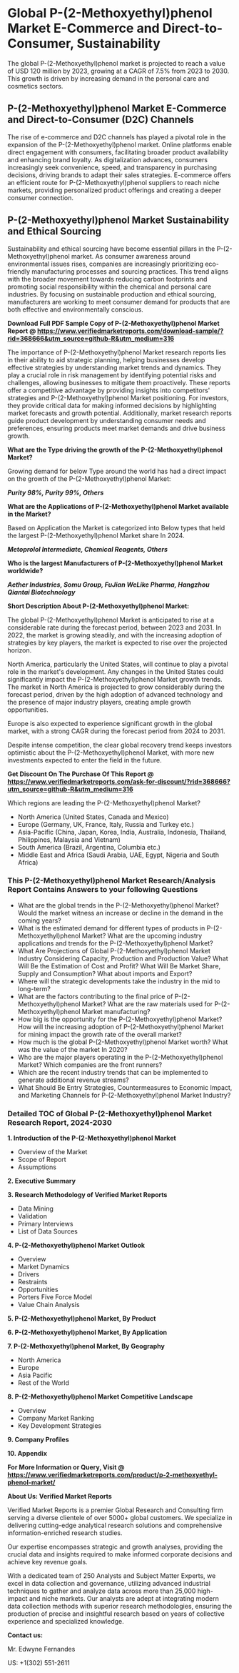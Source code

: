 <h1>Global P-(2-Methoxyethyl)phenol Market E-Commerce and Direct-to-Consumer, Sustainability</h1><p class=""><p>The global P-(2-Methoxyethyl)phenol market is projected to reach a value of USD 120 million by 2023, growing at a CAGR of 7.5% from 2023 to 2030. This growth is driven by increasing demand in the personal care and cosmetics sectors.</p><h2>P-(2-Methoxyethyl)phenol Market E-Commerce and Direct-to-Consumer (D2C) Channels</h2><p>The rise of e-commerce and D2C channels has played a pivotal role in the expansion of the P-(2-Methoxyethyl)phenol market. Online platforms enable direct engagement with consumers, facilitating broader product availability and enhancing brand loyalty. As digitalization advances, consumers increasingly seek convenience, speed, and transparency in purchasing decisions, driving brands to adapt their sales strategies. E-commerce offers an efficient route for P-(2-Methoxyethyl)phenol suppliers to reach niche markets, providing personalized product offerings and creating a deeper consumer connection.</p><h2>P-(2-Methoxyethyl)phenol Market Sustainability and Ethical Sourcing</h2><p>Sustainability and ethical sourcing have become essential pillars in the P-(2-Methoxyethyl)phenol market. As consumer awareness around environmental issues rises, companies are increasingly prioritizing eco-friendly manufacturing processes and sourcing practices. This trend aligns with the broader movement towards reducing carbon footprints and promoting social responsibility within the chemical and personal care industries. By focusing on sustainable production and ethical sourcing, manufacturers are working to meet consumer demand for products that are both effective and environmentally conscious.</p></p><p class=""><strong>Download Full PDF Sample Copy of P-(2-Methoxyethyl)phenol Market Report @ <a href="https://www.verifiedmarketreports.com/download-sample/?rid=368666&utm_source=github-R&utm_medium=316" target="_blank">https://www.verifiedmarketreports.com/download-sample/?rid=368666&utm_source=github-R&utm_medium=316</a></strong></p><p>The importance of&nbsp;P-(2-Methoxyethyl)phenol Market research reports lies in their ability to aid strategic planning, helping businesses develop effective strategies by understanding market trends and dynamics. They play a crucial role in risk management by identifying potential risks and challenges, allowing businesses to mitigate them proactively. These reports offer a competitive advantage by providing insights into competitors' strategies and P-(2-Methoxyethyl)phenol Market positioning. For investors, they provide critical data for making informed decisions by highlighting market forecasts and growth potential. Additionally, market research reports guide product development by understanding consumer needs and preferences, ensuring products meet market demands and drive business growth.</p><p><strong>What are the&nbsp;Type driving the growth of the P-(2-Methoxyethyl)phenol Market?</strong></p><p id="" class="">Growing demand for below Type around the world has had a direct impact on the growth of the P-(2-Methoxyethyl)phenol Market:</p><p class=""><em><strong>Purity 98%, Purity 99%, Others</strong></em></p><p class=""><strong>What are the&nbsp;Applications&nbsp;of P-(2-Methoxyethyl)phenol Market available in the Market?</strong></p><p id="" class="">Based on Application the Market is categorized into Below types that held the largest P-(2-Methoxyethyl)phenol Market share In 2024.</p><p class=""><em><strong>Metoprolol Intermediate, Chemical Reagents, Others</strong></em></p><p class=""><strong>Who is the largest Manufacturers of P-(2-Methoxyethyl)phenol Market worldwide?</strong></p><p><em><strong>Aether Industries, Somu Group, FuJian WeLike Pharma, Hangzhou Qiantai Biotechnology</strong></em></p><p id="" class=""><strong>Short Description About P-(2-Methoxyethyl)phenol Market:</strong></p><p>The global P-(2-Methoxyethyl)phenol Market is anticipated to rise at a considerable rate during the forecast period, between 2023 and 2031. In 2022, the market is growing steadily, and with the increasing adoption of strategies by key players, the market is expected to rise over the projected horizon.</p><p>North America, particularly the United States, will continue to play a pivotal role in the market's development. Any changes in the United States could significantly impact the P-(2-Methoxyethyl)phenol Market growth trends. The market in North America is projected to grow considerably during the forecast period, driven by the high adoption of advanced technology and the presence of major industry players, creating ample growth opportunities.</p><p>Europe is also expected to experience significant growth in the global market, with a strong CAGR during the forecast period from 2024 to 2031.</p><p>Despite intense competition, the clear global recovery trend keeps investors optimistic about the P-(2-Methoxyethyl)phenol Market, with more new investments expected to enter the field in the future.</p><p id="" class=""><strong>Get Discount On The Purchase Of This Report @ <a href="https://www.verifiedmarketreports.com/ask-for-discount/?rid=368666?utm_source=github-R&utm_medium=316" target="_blank">https://www.verifiedmarketreports.com/ask-for-discount/?rid=368666?utm_source=github-R&utm_medium=316</a></strong></p><p class="">Which regions are leading the P-(2-Methoxyethyl)phenol Market?</p><ul><li>North America (United States, Canada and Mexico)</li><li>Europe (Germany, UK, France, Italy, Russia and Turkey etc.)</li><li>Asia-Pacific (China, Japan, Korea, India, Australia, Indonesia, Thailand, Philippines, Malaysia and Vietnam)</li><li>South America (Brazil, Argentina, Columbia etc.)</li><li>Middle East and Africa (Saudi Arabia, UAE, Egypt, Nigeria and South Africa)</li></ul><h3 id="" class="">This P-(2-Methoxyethyl)phenol Market Research/Analysis Report Contains Answers to your following Questions</h3><ul><li>What are the global trends in the P-(2-Methoxyethyl)phenol Market? Would the market witness an increase or decline in the demand in the coming years?</li><li>What is the estimated demand for different types of products in P-(2-Methoxyethyl)phenol Market? What are the upcoming industry applications and trends for the P-(2-Methoxyethyl)phenol Market?</li><li>What Are Projections of Global P-(2-Methoxyethyl)phenol Market Industry Considering Capacity, Production and Production Value? What Will Be the Estimation of Cost and Profit? What Will Be Market Share, Supply and Consumption? What about imports and Export?</li><li>Where will the strategic developments take the industry in the mid to long-term?</li><li>What are the factors contributing to the final price of P-(2-Methoxyethyl)phenol Market? What are the raw materials used for P-(2-Methoxyethyl)phenol Market manufacturing?</li><li>How big is the opportunity for the P-(2-Methoxyethyl)phenol Market? How will the increasing adoption of P-(2-Methoxyethyl)phenol Market for mining impact the growth rate of the overall market?</li><li>How much is the global P-(2-Methoxyethyl)phenol Market worth? What was the value of the market In 2020?</li><li>Who are the major players operating in the P-(2-Methoxyethyl)phenol Market? Which companies are the front runners?</li><li>Which are the recent industry trends that can be implemented to generate additional revenue streams?</li><li>What Should Be Entry Strategies, Countermeasures to Economic Impact, and Marketing Channels for P-(2-Methoxyethyl)phenol Market Industry?</li></ul><h3 id="" class="">Detailed TOC of Global P-(2-Methoxyethyl)phenol Market Research Report, 2024-2030</h3><p id="" class=""><strong>1. Introduction of the P-(2-Methoxyethyl)phenol Market</strong></p><ul><li>Overview of the Market</li><li>Scope of Report</li><li>Assumptions</li></ul><p id="" class=""><strong>2. Executive Summary</strong></p><p id="" class=""><strong>3. Research Methodology of Verified Market Reports</strong></p><ul><li>Data Mining</li><li>Validation</li><li>Primary Interviews</li><li>List of Data Sources</li></ul><p id="" class=""><strong>4. P-(2-Methoxyethyl)phenol Market Outlook</strong></p><ul><li>Overview</li><li>Market Dynamics</li><li>Drivers</li><li>Restraints</li><li>Opportunities</li><li>Porters Five Force Model</li><li>Value Chain Analysis</li></ul><p id="" class=""><strong>5. P-(2-Methoxyethyl)phenol Market, By Product</strong></p><p id="" class=""><strong>6. P-(2-Methoxyethyl)phenol Market, By Application</strong></p><p id="" class=""><strong>7. P-(2-Methoxyethyl)phenol Market, By Geography</strong></p><ul><li>North America</li><li>Europe</li><li>Asia Pacific</li><li>Rest of the World</li></ul><p id="" class=""><strong>8. P-(2-Methoxyethyl)phenol Market Competitive Landscape</strong></p><ul><li>Overview</li><li>Company Market Ranking</li><li>Key Development Strategies</li></ul><p id="" class=""><strong>9. Company Profiles</strong></p><p id="" class=""><strong>10. Appendix</strong></p><p id="" class=""><strong>For More Information or Query, Visit @ <a href="https://www.verifiedmarketreports.com/product/p-2-methoxyethyl-phenol-market/" target="_blank">https://www.verifiedmarketreports.com/product/p-2-methoxyethyl-phenol-market/</a></strong></p><p id="" class=""><strong>About Us: Verified Market Reports</strong></p><p id="" class="">Verified Market Reports is a premier Global Research and Consulting firm serving a diverse clientele of over 5000+ global customers. We specialize in delivering cutting-edge analytical research solutions and comprehensive information-enriched research studies.</p><p id="" class="">Our expertise encompasses strategic and growth analyses, providing the crucial data and insights required to make informed corporate decisions and achieve key revenue goals.</p><p id="" class="">With a dedicated team of 250 Analysts and Subject Matter Experts, we excel in data collection and governance, utilizing advanced industrial techniques to gather and analyze data across more than 25,000 high-impact and niche markets. Our analysts are adept at integrating modern data collection methods with superior research methodologies, ensuring the production of precise and insightful research based on years of collective experience and specialized knowledge.</p><p id="" class=""><strong>Contact us:</strong></p><p id="" class="">Mr. Edwyne Fernandes</p><p id="" class="">US: +1(302) 551-2611</p>